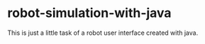 # robot-simulation-with-java
This is just a little task of a robot user interface created with java.
